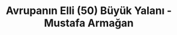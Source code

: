 ---
order: 2
title:  "Avrupanın Elli (50) Büyük Yalanı - Mustafa Armağan"
img: "assets/images/slides/2.jpg"
mobile-img: "assets/images/slides/2m.jpg"
href: "/kitaplar/avrupanin-elli-buyuk-yalani"
target: "" # _blank
---